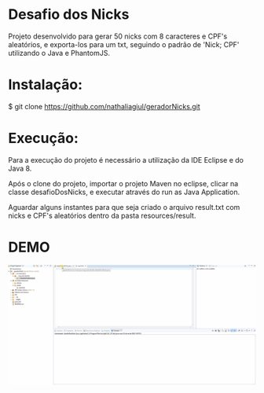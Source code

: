 # Desafio dos Nicks

Projeto desenvolvido para gerar 50 nicks com 8 caracteres e CPF's aleatórios, e exporta-los para um txt, seguindo o padrão de 'Nick; CPF' utilizando o Java e PhantomJS.

# Instalação:

$ git clone https://github.com/nathaliagiul/geradorNicks.git

# Execução:

Para a execução do projeto é necessário a utilização da IDE Eclipse e do Java 8.

Após o clone do projeto, importar o projeto Maven no eclipse, clicar na classe desafioDosNicks, e executar através do run as Java Application.

Aguardar alguns instantes para que seja criado o arquivo result.txt com nicks e CPF's aleatórios dentro da pasta resources/result.

# DEMO
![Gerador de Nicks Demo](demo/demo.gif)